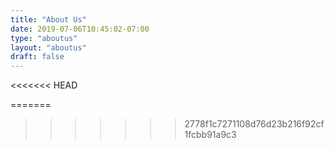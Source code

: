 ```yaml
---
title: "About Us"
date: 2019-07-06T10:45:02-07:00
type: "aboutus"
layout: "aboutus"
draft: false
---
```

<<<<<<< HEAD

<!--test -->
<!--snarf -->
=======
>>>>>>> 2778f1c7271108d76d23b216f92cf1fcbb91a9c3
